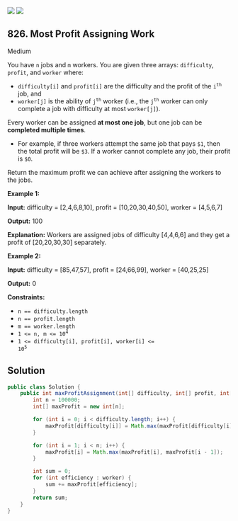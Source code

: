 [![](https://img.shields.io/github/stars/javadev/LeetCode-in-Java?label=Stars&style=flat-square)](https://github.com/javadev/LeetCode-in-Java)
[![](https://img.shields.io/github/forks/javadev/LeetCode-in-Java?label=Fork%20me%20on%20GitHub%20&style=flat-square)](https://github.com/javadev/LeetCode-in-Java/fork)

## 826\. Most Profit Assigning Work

Medium

You have `n` jobs and `m` workers. You are given three arrays: `difficulty`, `profit`, and `worker` where:

*   `difficulty[i]` and `profit[i]` are the difficulty and the profit of the <code>i<sup>th</sup></code> job, and
*   `worker[j]` is the ability of <code>j<sup>th</sup></code> worker (i.e., the <code>j<sup>th</sup></code> worker can only complete a job with difficulty at most `worker[j]`).

Every worker can be assigned **at most one job**, but one job can be **completed multiple times**.

*   For example, if three workers attempt the same job that pays `$1`, then the total profit will be `$3`. If a worker cannot complete any job, their profit is `$0`.

Return the maximum profit we can achieve after assigning the workers to the jobs.

**Example 1:**

**Input:** difficulty = [2,4,6,8,10], profit = [10,20,30,40,50], worker = [4,5,6,7]

**Output:** 100

**Explanation:** Workers are assigned jobs of difficulty [4,4,6,6] and they get a profit of [20,20,30,30] separately.

**Example 2:**

**Input:** difficulty = [85,47,57], profit = [24,66,99], worker = [40,25,25]

**Output:** 0

**Constraints:**

*   `n == difficulty.length`
*   `n == profit.length`
*   `m == worker.length`
*   <code>1 <= n, m <= 10<sup>4</sup></code>
*   <code>1 <= difficulty[i], profit[i], worker[i] <= 10<sup>5</sup></code>

## Solution

```java
public class Solution {
    public int maxProfitAssignment(int[] difficulty, int[] profit, int[] worker) {
        int n = 100000;
        int[] maxProfit = new int[n];

        for (int i = 0; i < difficulty.length; i++) {
            maxProfit[difficulty[i]] = Math.max(maxProfit[difficulty[i]], profit[i]);
        }

        for (int i = 1; i < n; i++) {
            maxProfit[i] = Math.max(maxProfit[i], maxProfit[i - 1]);
        }

        int sum = 0;
        for (int efficiency : worker) {
            sum += maxProfit[efficiency];
        }
        return sum;
    }
}
```